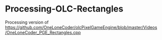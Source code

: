 # Processing-OLC-Rectangles
 Processing version of https://github.com/OneLoneCoder/olcPixelGameEngine/blob/master/Videos/OneLoneCoder_PGE_Rectangles.cpp
